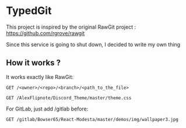 # TypedGit

This project is inspired by the original RawGit project : https://github.com/rgrove/rawgit

Since this service is going to shut down, I decided to write my own thing

## How it works ?

It works exactly like RawGit:
```
GET /<owner>/<repo>/<branch>/<path_to_the_file>

GET /AlexFlipnote/Discord_Theme/master/theme.css
```

For GitLab, just add /gitlab before:
```
GET /gitlab/Bowser65/React-Modesta/master/demos/img/wallpaper3.jpg
```
